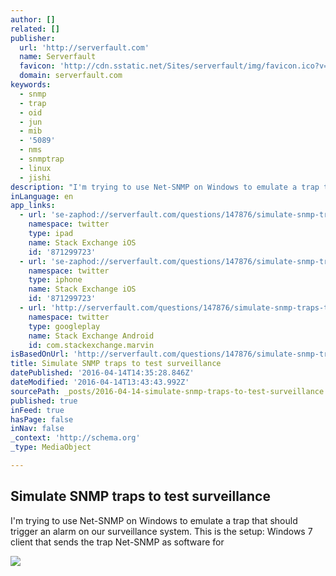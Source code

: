 ```yaml
---
author: []
related: []
publisher:
  url: 'http://serverfault.com'
  name: Serverfault
  favicon: 'http://cdn.sstatic.net/Sites/serverfault/img/favicon.ico?v=b7dd95e61b8b'
  domain: serverfault.com
keywords:
  - snmp
  - trap
  - oid
  - jun
  - mib
  - '5089'
  - nms
  - snmptrap
  - linux
  - jishi
description: "I'm trying to use Net-SNMP on Windows to emulate a trap that should trigger an alarm on our surveillance system. This is the setup: Windows 7 client that sends the trap Net-SNMP as software for"
inLanguage: en
app_links:
  - url: 'se-zaphod://serverfault.com/questions/147876/simulate-snmp-traps-to-test-surveillance'
    namespace: twitter
    type: ipad
    name: Stack Exchange iOS
    id: '871299723'
  - url: 'se-zaphod://serverfault.com/questions/147876/simulate-snmp-traps-to-test-surveillance'
    namespace: twitter
    type: iphone
    name: Stack Exchange iOS
    id: '871299723'
  - url: 'http://serverfault.com/questions/147876/simulate-snmp-traps-to-test-surveillance'
    namespace: twitter
    type: googleplay
    name: Stack Exchange Android
    id: com.stackexchange.marvin
isBasedOnUrl: 'http://serverfault.com/questions/147876/simulate-snmp-traps-to-test-surveillance'
title: Simulate SNMP traps to test surveillance
datePublished: '2016-04-14T14:35:28.846Z'
dateModified: '2016-04-14T13:43:43.992Z'
sourcePath: _posts/2016-04-14-simulate-snmp-traps-to-test-surveillance.md
published: true
inFeed: true
hasPage: false
inNav: false
_context: 'http://schema.org'
_type: MediaObject

---
```

<article style=""><h1>Simulate SNMP traps to test surveillance</h1><p>I'm trying to use Net-SNMP on Windows to emulate a trap that should trigger an alarm on our surveillance system. This is the setup: Windows 7 client that sends the trap Net-SNMP as software for</p><img src="http://cdn.sstatic.net/Sites/serverfault/img/apple-touch-icon@2.png?v=9b1f48ae296b&amp;a" /></article>